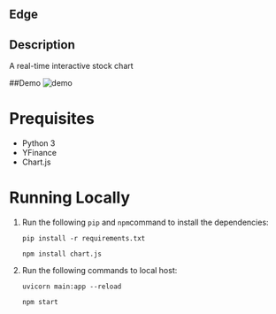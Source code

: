 ## Edge

## Description
A real-time interactive stock chart

##Demo
![demo](https://github.com/user-attachments/assets/b3a14f2c-bb67-4eef-880e-f787f695930a)

# Prequisites

- Python 3
- YFinance
- Chart.js

 # Running Locally

1. Run the following `pip` and `npm`command to install the dependencies:
   ```
   pip install -r requirements.txt
   ```
   ```
   npm install chart.js
   ```

2. Run the following commands to local host:
   
   ```
   uvicorn main:app --reload

   ```
   ```
   npm start
   ```
